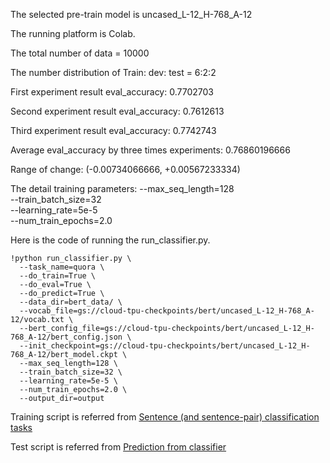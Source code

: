 The selected pre-train model is uncased_L-12_H-768_A-12

The running platform is Colab.

The total number of data = 10000

The number distribution of Train: dev: test = 6:2:2

First experiment result eval_accuracy: 0.7702703

Second experiment result eval_accuracy: 0.7612613

Third experiment result eval_accuracy: 0.7742743

Average eval_accuracy by three times experiments: 0.76860196666

Range of change: (-0.00734066666, +0.00567233334)

The detail training parameters:
  --max_seq_length=128 \
  --train_batch_size=32 \
  --learning_rate=5e-5 \
  --num_train_epochs=2.0 

Here is the code of running the run_classifier.py.
```
!python run_classifier.py \
  --task_name=quora \
  --do_train=True \
  --do_eval=True \
  --do_predict=True \
  --data_dir=bert_data/ \
  --vocab_file=gs://cloud-tpu-checkpoints/bert/uncased_L-12_H-768_A-12/vocab.txt \
  --bert_config_file=gs://cloud-tpu-checkpoints/bert/uncased_L-12_H-768_A-12/bert_config.json \
  --init_checkpoint=gs://cloud-tpu-checkpoints/bert/uncased_L-12_H-768_A-12/bert_model.ckpt \
  --max_seq_length=128 \
  --train_batch_size=32 \
  --learning_rate=5e-5 \
  --num_train_epochs=2.0 \
  --output_dir=output 
```

Training script is referred from [Sentence (and sentence-pair) classification tasks](https://github.com/google-research/bert#sentence-and-sentence-pair-classification-tasks)

Test script is referred from [Prediction from classifier](https://github.com/google-research/bert#prediction-from-classifier)
